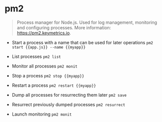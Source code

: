 # pm2
> Process manager for Node.js.
> Used for log management, monitoring and configuring processes.
> More information: <https://pm2.keymetrics.io>.

- Start a process with a name that can be used for later operations
`pm2 start {{app.js}} --name {{myapp}}`

- List processes
`pm2 list`

- Monitor all processes
`pm2 monit`

- Stop a process
`pm2 stop {{myapp}}`

- Restart a process
`pm2 restart {{myapp}}`

- Dump all processes for resurrecting them later
`pm2 save`

- Resurrect previously dumped processes
`pm2 resurrect`

- Launch monitoring
`pm2 monit`
